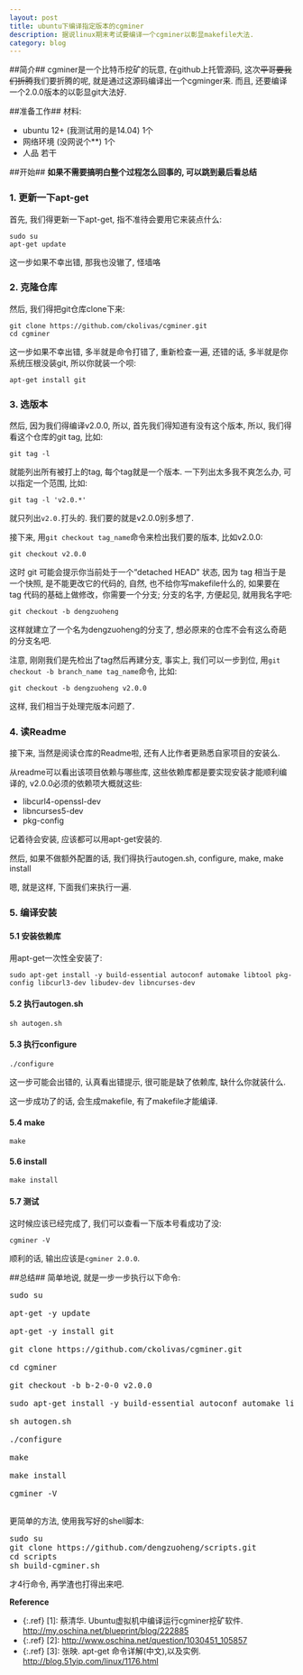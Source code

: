 ```yaml
---
layout: post
title: ubuntu下编译指定版本的cgminer
description: 据说linux期末考试要编译一个cgminer以彰显makefile大法.   
category: blog
---
```


##简介##
cgminer是一个比特币挖矿的玩意, 在github上托管源码, 这次<del>平哥要我们折腾</del>我们要折腾的呢, 就是通过这源码编译出一个cgminger来. 而且, 还要编译一个2.0.0版本的以彰显git大法好.

##准备工作##
材料:

- ubuntu 12+ (我测试用的是14.04) 1个
- 网络环境 (没网说个**) 1个
- 人品 若干

##开始##
**如果不需要搞明白整个过程怎么回事的, 可以跳到最后看总结**

### 1. 更新一下apt-get ###
首先, 我们得更新一下apt-get, 指不准待会要用它来装点什么:

    sudo su
    apt-get update

这一步如果不幸出错, 那我也没辙了, 怪墙咯

### 2. 克隆仓库
然后, 我们得把git仓库clone下来:

    git clone https://github.com/ckolivas/cgminer.git
    cd cgminer

这一步如果不幸出错, 多半就是命令打错了, 重新检查一遍, 还错的话, 多半就是你系统压根没装git, 所以你就装一个呗:

    apt-get install git

### 3. 选版本
然后, 因为我们得编译v2.0.0, 所以, 首先我们得知道有没有这个版本, 所以, 我们得看这个仓库的git tag, 比如:

    git tag -l

就能列出所有被打上的tag, 每个tag就是一个版本. 一下列出太多我不爽怎么办, 可以指定一个范围, 比如:

    git tag -l 'v2.0.*'

就只列出`v2.0.`打头的. 我们要的就是v2.0.0别多想了.

接下来, 用`git checkout tag_name`命令来检出我们要的版本, 比如v2.0.0:

    git checkout v2.0.0

这时  git 可能会提示你当前处于一个“detached HEAD" 状态, 因为 tag 相当于是一个快照, 是不能更改它的代码的, 自然, 也不给你写makefile什么的, 如果要在 tag 代码的基础上做修改，你需要一个分支; 分支的名字, 方便起见, 就用我名字吧:

    git checkout -b dengzuoheng

这样就建立了一个名为dengzuoheng的分支了, 想必原来的仓库不会有这么奇葩的分支名吧.

注意, 刚刚我们是先检出了tag然后再建分支, 事实上, 我们可以一步到位, 用`git checkout -b branch_name tag_name`命令, 比如:

    git checkout -b dengzuoheng v2.0.0

这样, 我们相当于处理完版本问题了.

### 4. 读Readme ###
接下来, 当然是阅读仓库的Readme啦, 还有人比作者更熟悉自家项目的安装么.

从readme可以看出该项目依赖与哪些库, 这些依赖库都是要实现安装才能顺利编译的, v2.0.0必须的依赖项大概就这些:

- libcurl4-openssl-dev
- libncurses5-dev
- pkg-config

记着待会安装, 应该都可以用apt-get安装的.

然后, 如果不做额外配置的话, 我们得执行autogen.sh, configure, make, make install

嗯, 就是这样, 下面我们来执行一遍.

### 5. 编译安装 ###
#### 5.1 安装依赖库 ####
用apt-get一次性全安装了:

    sudo apt-get install -y build-essential autoconf automake libtool pkg-config libcurl3-dev libudev-dev libncurses-dev 

#### 5.2 执行autogen.sh ####

    sh autogen.sh

#### 5.3 执行configure ####

    ./configure

这一步可能会出错的, 认真看出错提示, 很可能是缺了依赖库, 缺什么你就装什么.

这一步成功了的话, 会生成makefile, 有了makefile才能编译.

#### 5.4 make ####

    make

#### 5.6 install ####

    make install

#### 5.7 测试 ####

这时候应该已经完成了, 我们可以查看一下版本号看成功了没:

    cgminer -V

顺利的话, 输出应该是`cgminer 2.0.0`.

##总结##
简单地说, 就是一步一步执行以下命令:

<pre>
sudo su

apt-get -y update

apt-get -y install git

git clone https://github.com/ckolivas/cgminer.git

cd cgminer

git checkout -b b-2-0-0 v2.0.0

sudo apt-get install -y build-essential autoconf automake libtool pkg-config libcurl3-dev libudev-dev libncurses-dev 

sh autogen.sh

./configure

make

make install

cgminer -V

</pre>

更简单的方法, 使用我写好的shell脚本:
<pre>
sudo su
git clone https://github.com/dengzuoheng/scripts.git
cd scripts
sh build-cgminer.sh
</pre>
才4行命令, 再学渣也打得出来吧.

**Reference**  

* {:.ref} \[1]: 蔡清华. Ubuntu虚拟机中编译运行cgminer挖矿软件. http://my.oschina.net/blueprint/blog/222885  
* {:.ref} \[2]: http://www.oschina.net/question/1030451_105857  
* {:.ref} \[3]: 张映. apt-get 命令详解(中文),以及实例. http://blog.51yip.com/linux/1176.html


